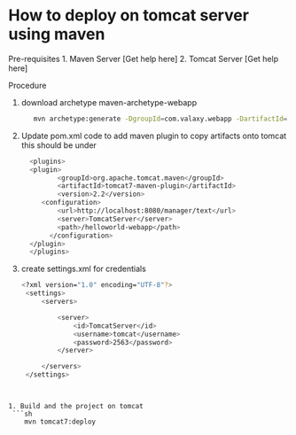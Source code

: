 # How to deploy on tomcat server using maven
Pre-requisites
	1. Maven Server  [Get help here]
	2. Tomcat Server [Get help here]

Procedure

1. download archetype maven-archetype-webapp
	```sh 
	   mvn archetype:generate -DgroupId=com.valaxy.webapp -DartifactId=helloworld-project -DarchetypeArtifactId=maven-archetype-webapp -DinteractiveMode=false 
    ```

1. Update pom.xml code to add maven plugin to copy artifacts onto tomcat 
   this should be under <build> 
   ```sh 
     <plugins>
     <plugin>
   			<groupId>org.apache.tomcat.maven</groupId>
   			<artifactId>tomcat7-maven-plugin</artifactId>
   			<version>2.2</version>
   	  	<configuration>
      		<url>http://localhost:8080/manager/text</url>
      		<server>TomcatServer</server>
      		<path>/helloworld-webapp</path>
   		  </configuration>
     </plugin>
     </plugins>
   ```

1. create settings.xml for credentials 
   ```sh 
   <?xml version="1.0" encoding="UTF-8"?>
	<settings>
		<servers>

			<server>
				<id>TomcatServer</id>
				<username>tomcat</username>
				<password>2563</password>
			</server>

		</servers>
	</settings>
  ```


1. Build and the project on tomcat
   ```sh
      mvn tomcat7:deploy
   ```
